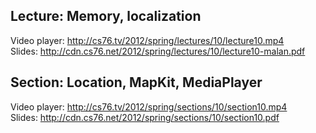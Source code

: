 ## Lecture: Memory, localization

Video player: <http://cs76.tv/2012/spring/lectures/10/lecture10.mp4>  
Slides: <http://cdn.cs76.net/2012/spring/lectures/10/lecture10-malan.pdf>

## Section: Location, MapKit, MediaPlayer

Video player: <http://cs76.tv/2012/spring/sections/10/section10.mp4>  
Slides: <http://cdn.cs76.net/2012/spring/sections/10/section10.pdf>
